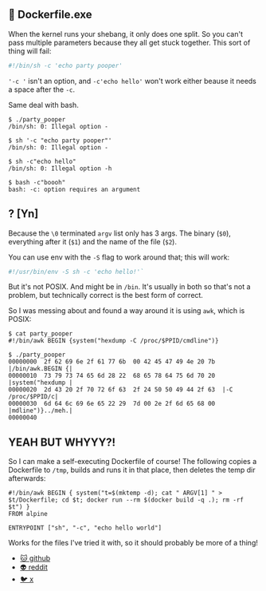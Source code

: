 ## 🐳 Dockerfile.exe

When the kernel runs your shebang, it only does one split. So you can't pass
multiple parameters because they all get stuck together. This sort of thing
will fail:

```sh
#!/bin/sh -c 'echo party pooper'
```

`'-c '` isn't an option, and `-c'echo hello'` won't work either beause it
needs a space after the `-c`.

Same deal with bash.

```shell
$ ./party_pooper
/bin/sh: 0: Illegal option -

$ sh '-c "echo party pooper"'
/bin/sh: 0: Illegal option -

$ sh -c"echo hello"
/bin/sh: 0: Illegal option -h

$ bash -c"boooh"
bash: -c: option requires an argument
```

## ? \[Yn\]

Because the `\0` terminated `argv` list only has 3 args. The binary (`$0`),
everything after it (`$1`) and the name of the file (`$2`).

You can use env with the `-S` flag to work around that; this will work:

```sh
#!/usr/bin/env -S sh -c 'echo hello!'`
```

But it's not POSIX. And might be in `/bin`. It's usually in both so that's
not a problem, but technically correct is the best form of correct.

So I was messing about and found a way around it is using `awk`, which is
POSIX:

```shell
$ cat party_pooper
#!/bin/awk BEGIN {system("hexdump -C /proc/$PPID/cmdline")}

$ ./party_pooper
00000000  2f 62 69 6e 2f 61 77 6b  00 42 45 47 49 4e 20 7b  |/bin/awk.BEGIN {|
00000010  73 79 73 74 65 6d 28 22  68 65 78 64 75 6d 70 20  |system("hexdump |
00000020  2d 43 20 2f 70 72 6f 63  2f 24 50 50 49 44 2f 63  |-C /proc/$PPID/c|
00000030  6d 64 6c 69 6e 65 22 29  7d 00 2e 2f 6d 65 68 00  |mdline")}../meh.|
00000040
```

## YEAH BUT WHYYY?!

So I can make a self-executing Dockerfile of course! The following copies a
Dockerfile to `/tmp`, builds and runs it in that place, then deletes the temp
dir afterwards:

```docker
#!/bin/awk BEGIN { system("t=$(mktemp -d); cat " ARGV[1] " > $t/Dockerfile; cd $t; docker run --rm $(docker build -q .); rm -rf $t") }
FROM alpine

ENTRYPOINT ["sh", "-c", "echo hello world"]
```

Works for the files I've tried it with, so it should probably be more of a
thing!

* [🐱 github](https://docker.com/bitplane/Dockerfile.exe)
* [👽 reddit](https://www.reddit.com/r/docker/comments/1hotp9l/a_shebang_for_dockerfiles/)
* [🐦 x](https://x.com/bitplane/status/1873319793417404709)
